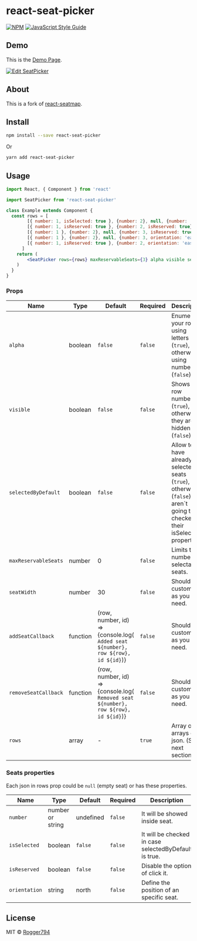 # react-seat-picker

> 

[![NPM](https://img.shields.io/npm/v/react-seat-picker.svg)](https://www.npmjs.com/package/react-seat-picker) [![JavaScript Style Guide](https://img.shields.io/badge/code_style-standard-brightgreen.svg)](https://standardjs.com)

## Demo

This is the [Demo Page](https://rogger794.github.io/react-seat-picker/).

[![Edit SeatPicker](https://codesandbox.io/static/img/play-codesandbox.svg)](https://codesandbox.io/s/nwk09p7o34?fontsize=14)

## About

This is a fork of [react-seatmap](https://www.npmjs.com/package/react-seatmap).

## Install

```bash
npm install --save react-seat-picker
```

Or

```bash
yarn add react-seat-picker
```

## Usage

```jsx
import React, { Component } from 'react'

import SeatPicker from 'react-seat-picker'

class Example extends Component {
  const rows = [
        [{ number: 1, isSelected: true }, {number: 2}, null, {number: '3', isReserved: true, orientation: 'east'}, {number: '4', orientation: 'west'}, null, {number: 5}, {number: 6}],
        [{ number: 1, isReserved: true }, {number: 2, isReserved: true}, null, {number: '3', isReserved: true, orientation: 'east'}, {number: '4', orientation: 'west'}, null, {number: 5}, {number: 6}],
        [{ number: 1 }, {number: 2}, null, {number: 3, isReserved: true, orientation: 'east'}, {number: '4', orientation: 'west'}, null, {number: 5}, {number: 6}],
        [{ number: 1 }, {number: 2}, null, {number: 3, orientation: 'east'}, {number: '4', orientation: 'west'}, null, {number: 5}, {number: 6}],
        [{ number: 1, isReserved: true }, {number: 2, orientation: 'east'}, null, {number: '3', isReserved: true}, {number: '4', orientation: 'west'}, null, {number: 5}, {number: 6, isReserved: true}]
      ]
    return (
        <SeatPicker rows={rows} maxReservableSeats={3} alpha visible selectedByDefault />
    )
  }
}
```

### Props

Name | Type | Default | Required|Description
---- | ----- | ------- | ------ | -----------
`alpha` | boolean | `false` | `false` | Enumerate your rows using letters (`true`), otherwise using numbers (`false`).
`visible` | boolean | `false` | `false` | Shows the row numbers (`true`), otherwise they are hidden (`false`).
`selectedByDefault` | boolean | `false` | `false` | Allow to have already selected seats (`true`), otherwise (`false`) they aren´t going to be checked by their isSelected property.
`maxReservableSeats` | number | 0 | `false` | Limits the number of selectable seats.
`seatWidth` | number | 30 | `false` | Should be customized as you need.
`addSeatCallback` | function | (row, number, id) => {console.log( `Added seat ${number}, row ${row}, id ${id}`)} | `false` | Should be customized as you need.
`removeSeatCallback` | function | (row, number, id) => {console.log( `Removed seat ${number}, row ${row}, id ${id}`)} | `false` | Should be customized as you need.
`rows` | array | - | `true` | Array of arrays of json. (See next section).

### Seats properties

Each json in rows prop could be `null` (empty seat) or has these properties.

Name | Type | Default | Required|Description
---- | ----- | ------- | ------ | -----------
`number` | number or string | undefined | `false` | It will be showed inside seat.
`isSelected` | boolean | `false` | `false` | It will be checked in case selectedByDefault is true.
`isReserved` | boolean | `false` | `false` | Disable the option of click it.
`orientation` | string | north | `false` | Define the position of an specific seat.

## License

MIT © [Rogger794](https://github.com/Rogger794)

